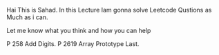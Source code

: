 

Hai This is Sahad. In this Lecture Iam gonna solve Leetcode Qustions as Much as i can.
 
Let me know what you think and how you can help

P  258   Add Digits.
P  2619  Array Prototype Last.